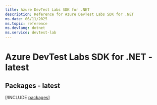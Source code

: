 ```yaml
---
title: Azure DevTest Labs SDK for .NET
description: Reference for Azure DevTest Labs SDK for .NET
ms.date: 06/11/2025
ms.topic: reference
ms.devlang: dotnet
ms.service: devtest-lab
---
```

# Azure DevTest Labs SDK for .NET - latest
## Packages - latest
[!INCLUDE [packages](devtest-labs-index.md)]